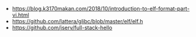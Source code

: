 

* https://blog.k3170makan.com/2018/10/introduction-to-elf-format-part-vi.html
* https://github.com/lattera/glibc/blob/master/elf/elf.h
* https://github.com/jserv/full-stack-hello
